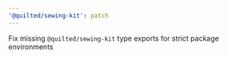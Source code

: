 ```yaml
---
'@quilted/sewing-kit': patch
---
```


Fix missing `@quilted/sewing-kit` type exports for strict package environments
